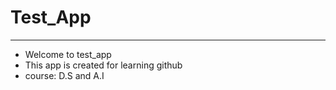 # Test_App
---
- Welcome to test_app
- This app is created for learning github
- course: D.S and A.I 